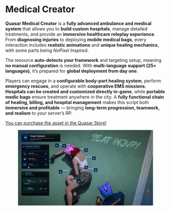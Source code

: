 # Medical Creator

**Quasar Medical Creator** is a **fully advanced ambulance and medical system** that allows you to **build custom hospitals**, manage detailed treatments, and provide an **immersive healthcare roleplay experience**. From **diagnosing injuries** to deploying **mobile medical bags**, every interaction includes **realistic animations** and **unique healing mechanics**, with some parts being _NoPixel Inspired_.

The resource **auto-detects your framework** and targeting setup, meaning **no manual configuration** is needed. With **multi-language support (25+ languages)**, it’s prepared for **global deployment from day one**.

Players can engage in a **configurable body-part healing system**, perform **emergency rescues**, and operate with **cooperative EMS missions**. **Hospitals can be created and customized directly in-game**, while **portable medic bags** ensure treatment anywhere in the city. A **fully functional chain of healing, billing, and hospital management** makes this script both **immersive and profitable** — bringing **long-term progression, teamwork, and realism** to your server’s RP.

[You can purchase the asset in the Quasar Store!](https://www.quasar-store.com/scripts/hospital)

<figure><img src="../../.gitbook/assets/hospital_1.00_01_00_30.Imagen fija008.png" alt=""><figcaption></figcaption></figure>
